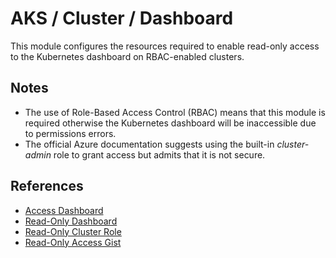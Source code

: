 # AKS / Cluster / Dashboard

This module configures the resources required to enable read-only access to the
Kubernetes dashboard on RBAC-enabled clusters.

## Notes

- The use of Role-Based Access Control (RBAC) means that this module is required
  otherwise the Kubernetes dashboard will be inaccessible due to permissions
  errors.
- The official Azure documentation suggests using the built-in *cluster-admin*
  role to grant access but admits that it is not secure.

## References

- [Access Dashboard](https://docs.microsoft.com/en-gb/azure/aks/kubernetes-dashboard)
- [Read-Only Dashboard](https://blog.cowger.us/2018/07/03/a-read-only-kubernetes-dashboard.html)
- [Read-Only Cluster Role](https://github.com/helm/charts/blob/master/stable/kubernetes-dashboard/templates/clusterrole-readonly.yaml)
- [Read-Only Access Gist](https://gist.github.com/ams0/677fe4fb1d523afef6e1cebb6d4a6035)
